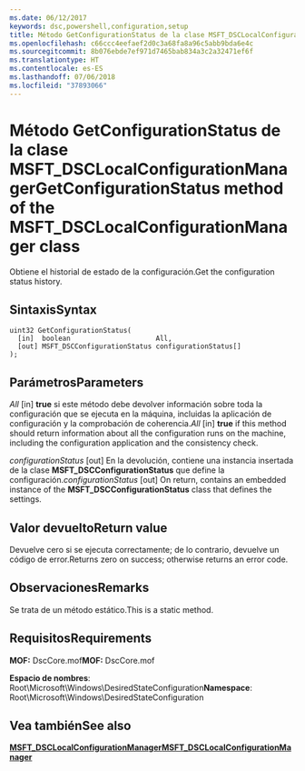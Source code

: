 ```yaml
---
ms.date: 06/12/2017
keywords: dsc,powershell,configuration,setup
title: Método GetConfigurationStatus de la clase MSFT_DSCLocalConfigurationManager
ms.openlocfilehash: c66ccc4eefaef2d0c3a68fa8a96c5abb9bda6e4c
ms.sourcegitcommit: 8b076ebde7ef971d7465bab834a3c2a32471ef6f
ms.translationtype: HT
ms.contentlocale: es-ES
ms.lasthandoff: 07/06/2018
ms.locfileid: "37893066"
---
```

# <a name="getconfigurationstatus-method-of-the-msftdsclocalconfigurationmanager-class"></a><span data-ttu-id="cc08f-103">Método GetConfigurationStatus de la clase MSFT_DSCLocalConfigurationManager</span><span class="sxs-lookup"><span data-stu-id="cc08f-103">GetConfigurationStatus method of the MSFT_DSCLocalConfigurationManager class</span></span>

<span data-ttu-id="cc08f-104">Obtiene el historial de estado de la configuración.</span><span class="sxs-lookup"><span data-stu-id="cc08f-104">Get the configuration status history.</span></span>

## <a name="syntax"></a><span data-ttu-id="cc08f-105">Sintaxis</span><span class="sxs-lookup"><span data-stu-id="cc08f-105">Syntax</span></span>

```mof
uint32 GetConfigurationStatus(
  [in]  boolean                     All,
  [out] MSFT_DSCConfigurationStatus configurationStatus[]
);
```

## <a name="parameters"></a><span data-ttu-id="cc08f-106">Parámetros</span><span class="sxs-lookup"><span data-stu-id="cc08f-106">Parameters</span></span>

<span data-ttu-id="cc08f-107">*All* \[in\] **true** si este método debe devolver información sobre toda la configuración que se ejecuta en la máquina, incluidas la aplicación de configuración y la comprobación de coherencia.</span><span class="sxs-lookup"><span data-stu-id="cc08f-107">*All* \[in\] **true** if this method should return information about all the configuration runs on the machine, including the configuration application and the consistency check.</span></span>

<span data-ttu-id="cc08f-108">*configurationStatus* \[out\] En la devolución, contiene una instancia insertada de la clase **MSFT_DSCConfigurationStatus** que define la configuración.</span><span class="sxs-lookup"><span data-stu-id="cc08f-108">*configurationStatus* \[out\] On return, contains an embedded instance of the **MSFT_DSCConfigurationStatus** class that defines the settings.</span></span>

## <a name="return-value"></a><span data-ttu-id="cc08f-109">Valor devuelto</span><span class="sxs-lookup"><span data-stu-id="cc08f-109">Return value</span></span>

<span data-ttu-id="cc08f-110">Devuelve cero si se ejecuta correctamente; de lo contrario, devuelve un código de error.</span><span class="sxs-lookup"><span data-stu-id="cc08f-110">Returns zero on success; otherwise returns an error code.</span></span>

## <a name="remarks"></a><span data-ttu-id="cc08f-111">Observaciones</span><span class="sxs-lookup"><span data-stu-id="cc08f-111">Remarks</span></span>

<span data-ttu-id="cc08f-112">Se trata de un método estático.</span><span class="sxs-lookup"><span data-stu-id="cc08f-112">This is a static method.</span></span>

## <a name="requirements"></a><span data-ttu-id="cc08f-113">Requisitos</span><span class="sxs-lookup"><span data-stu-id="cc08f-113">Requirements</span></span>

<span data-ttu-id="cc08f-114">**MOF:** DscCore.mof</span><span class="sxs-lookup"><span data-stu-id="cc08f-114">**MOF:** DscCore.mof</span></span>

<span data-ttu-id="cc08f-115">**Espacio de nombres**: Root\Microsoft\Windows\DesiredStateConfiguration</span><span class="sxs-lookup"><span data-stu-id="cc08f-115">**Namespace**: Root\Microsoft\Windows\DesiredStateConfiguration</span></span>

## <a name="see-also"></a><span data-ttu-id="cc08f-116">Vea también</span><span class="sxs-lookup"><span data-stu-id="cc08f-116">See also</span></span>

[<span data-ttu-id="cc08f-117">**MSFT_DSCLocalConfigurationManager**</span><span class="sxs-lookup"><span data-stu-id="cc08f-117">**MSFT_DSCLocalConfigurationManager**</span></span>](msft-dsclocalconfigurationmanager.md)